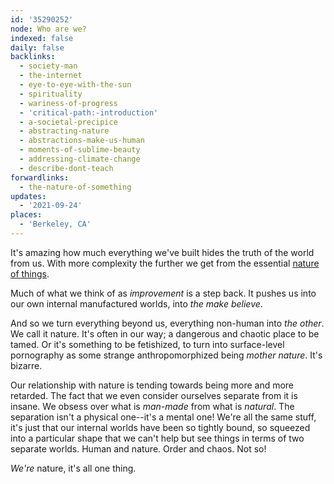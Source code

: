 ```yaml
---
id: '35290252'
node: Who are we?
indexed: false
daily: false
backlinks:
  - society-man
  - the-internet
  - eye-to-eye-with-the-sun
  - spirituality
  - wariness-of-progress
  - 'critical-path:-introduction'
  - a-societal-precipice
  - abstracting-nature
  - abstractions-make-us-human
  - moments-of-sublime-beauty
  - addressing-climate-change
  - describe-dont-teach
forwardlinks:
  - the-nature-of-something
updates:
  - '2021-09-24'
places:
  - 'Berkeley, CA'
---
```

It's amazing how much everything we've built hides the truth of the world from us. With more complexity the further we get from the essential [nature of things](the-nature-of-something.md). 

Much of what we think of as *improvement* is a step back. It pushes us into our own internal manufactured worlds, into *the make believe*. 

And so we turn everything beyond us, everything non-human into *the other*. We call it nature. It's often in our way; a dangerous and chaotic place to be tamed. Or it's something to be fetishized, to turn into surface-level pornography as some strange anthropomorphized being *mother nature*. It's bizarre. 

Our relationship with nature is tending towards being more and more retarded. The fact that we even consider ourselves separate from it is insane. We obsess over what is *man-made* from what is *natural*. The separation isn't a physical one--it's a mental one! We're all the same stuff, it's just that our internal worlds have been so tightly bound, so squeezed into a particular shape that we can't help but see things in terms of two separate worlds. Human and nature. Order and chaos. Not so!

*We're* nature, it's all one thing.
